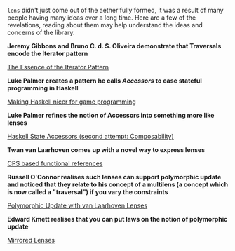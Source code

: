 `lens` didn't just come out of the aether fully formed, it was a result of many people having many ideas over a long time. Here are a few of the revelations, reading about them may help understand the ideas and concerns of the library.

**Jeremy Gibbons and Bruno C. d. S. Oliveira demonstrate that Traversals encode the Iterator pattern**

[The Essence of the Iterator Pattern](http://www.cs.ox.ac.uk/jeremy.gibbons/publications/iterator.pdf)

**Luke Palmer creates a pattern he calls _Accessors_ to ease stateful programming in Haskell**

[Making Haskell nicer for game programming](https://lukepalmer.wordpress.com/2007/07/26/making-haskell-nicer-for-game-programming/)

**Luke Palmer refines the notion of Accessors into something more like lenses**

[Haskell State Accessors (second attempt: Composability)](https://lukepalmer.wordpress.com/2007/08/05/haskell-state-accessors-second-attempt-composability/)

**Twan van Laarhoven comes up with a novel way to express lenses**

[CPS based functional references](http://www.twanvl.nl/blog/haskell/cps-functional-references)

**Russell O'Connor realises such lenses can support polymorphic update and noticed that they relate to his concept of a multilens (a concept which is now called a "traversal") if you vary the constraints**

[Polymorphic Update with van Laarhoven Lenses](http://r6.ca/blog/20120623T104901Z.html)

**Edward Kmett realises that you can put laws on the notion of polymorphic update**

[Mirrored Lenses](http://comonad.com/reader/2012/mirrored-lenses/)